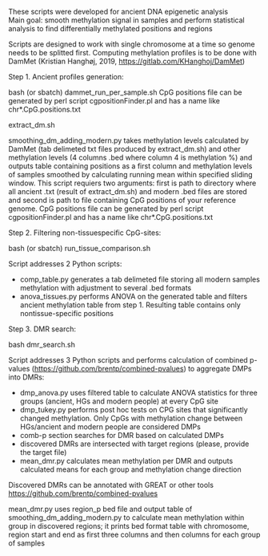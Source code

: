 These scripts were developed for ancient DNA epigenetic analysis  
Main goal: smooth methylation signal in samples and perform statistical analysis to find differentially methylated positions and regions


Scripts are designed to work with single chromosome at a time so genome needs to be splitted first.
Computing methylation profiles is to be done with DamMet (Kristian Hanghøj, 2019, https://gitlab.com/KHanghoj/DamMet)


Step 1. Ancient profiles generation: 

bash (or sbatch) dammet_run_per_sample.sh <path-to-single-BAM-per-sample> <path-to-excluded-vcf> <output-directory-and-sample-prefix>
CpG positions file can be generated by perl script cgpositionFinder.pl and has a name like chr*.CpG.positions.txt

extract_dm.sh <path-to-F-with-name-prefix> <path-to-directory-with-CpG-reference> <out-prefix>

smoothing_dm_adding_modern.py takes methylation levels calculated by DamMet (tab delimeted txt files produced by extract_dm.sh) and other methylation levels (4 columns .bed where column 4 is methylation %) and outputs table containing positions as a first column and methylation levels of samples smoothed by calculating running mean within specified sliding window.
This script requiers two arguments: first is path to directory where all ancient .txt (result of extract_dm.sh) and modern .bed files are stored and second is path to file containing CpG positions of your reference genome.
CpG positions file can be generated by perl script cgpositionFinder.pl and has a name like chr*.CpG.positions.txt


Step 2. Filtering non-tissuespecific CpG-sites:

bash (or sbatch) run_tissue_comparison.sh

Script addresses 2 Python scripts:
- comp_table.py generates a tab delimeted file storing all modern samples methylation with adjustment to several .bed formats
- anova_tissues.py performs ANOVA on the generated table and filters ancient methylation table from step 1. Resulting table contains only nontissue-specific positions

Step 3. DMR search:

bash dmr_search.sh

Script addresses 3 Python scripts and performs calculation of combined p-values (https://github.com/brentp/combined-pvalues) to aggregate DMPs into DMRs:
- dmp_anova.py uses filtered table to calculate ANOVA statistics for three groups (ancient, HGs and modern people) at every CpG site
- dmp_tukey.py performs post hoc tests on CPG sites that significantly changed methylation. Only CpGs with  methylation change between HGs/ancient and modern people are considered DMPs
- comb-p section searches for DMR based on calculated DMPs
- discovered DMRs are intersected with target regions (please, provide the target file)
- mean_dmr.py calculates mean methylation per DMR and outputs calculated means for each group and methylation change direction

Discovered DMRs can be annotated with GREAT or other tools
https://github.com/brentp/combined-pvalues

mean_dmr.py uses region_p bed file and output table of smoothing_dm_adding_modern.py to calculate mean methylation within group in discovered regions; it prints bed format table with chromosome, region start and end as first three columns and then columns for each group of samples
